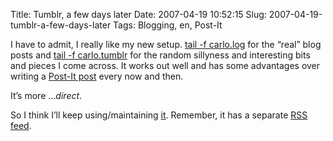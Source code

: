 Title: Tumblr, a few days later
Date: 2007-04-19 10:52:15
Slug: 2007-04-19-tumblr-a-few-days-later
Tags: Blogging, en, Post-It


I have to admit, I really like my new setup. [tail -f carlo.log][1] for the
“real” blog posts and [tail -f carlo.tumblr][2] for the random sillyness and
interesting bits and pieces I come across. It works out well and has some
advantages over writing a [Post-It post][3] every now and then.

It’s more …_direct_.

So I think I’ll keep using/maintaining [it][2]. Remember, it has a separate
[RSS feed][4].

   [1]: http://carlo.zottmann.org/
   [2]: http://tumblr.zottmann.org/
   [3]: http://carlo.zottmann.org/tag/post-it
   [4]: http://feeds.feedburner.com/CarloTumblr
